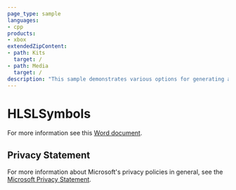 ```yaml
---
page_type: sample
languages:
- cpp
products:
- xbox
extendedZipContent:
- path: Kits
  target: /
- path: Media
  target: /
description: "This sample demonstrates various options for generating and handling pdb symbols from HLSL shaders on Xbox One."
---
```


# HLSLSymbols

For more information see this [Word document](https://github.com/microsoft/Xbox-ATG-Samples/blob/master/XDKSamples/Graphics/HLSLSymbols/Readme.docx).

## Privacy Statement

For more information about Microsoft's privacy policies in general, see the [Microsoft Privacy Statement](https://privacy.microsoft.com/en-us/privacystatement/).
